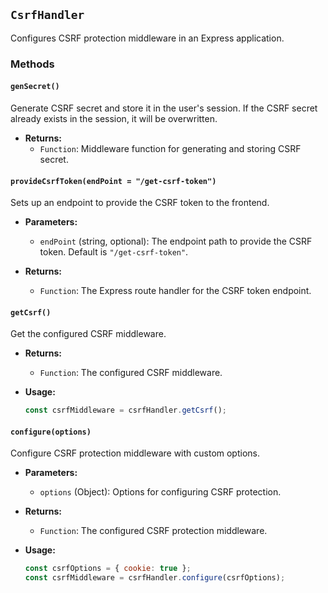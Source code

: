 ## `CsrfHandler`

Configures CSRF protection middleware in an Express application.

### Methods

#### `genSecret()`

Generate CSRF secret and store it in the user's session. If the CSRF secret already exists in the session, it will be overwritten.

- **Returns:**
  - `Function`: Middleware function for generating and storing CSRF secret.

#### `provideCsrfToken(endPoint = "/get-csrf-token")`

Sets up an endpoint to provide the CSRF token to the frontend.

- **Parameters:**
  - `endPoint` (string, optional): The endpoint path to provide the CSRF token. Default is `"/get-csrf-token"`.

- **Returns:**
  - `Function`: The Express route handler for the CSRF token endpoint.

#### `getCsrf()`

Get the configured CSRF middleware.

- **Returns:**
  - `Function`: The configured CSRF middleware.

- **Usage:**
  ```javascript
  const csrfMiddleware = csrfHandler.getCsrf();
  ```

#### `configure(options)`

Configure CSRF protection middleware with custom options.

- **Parameters:**
  - `options` (Object): Options for configuring CSRF protection.

- **Returns:**
  - `Function`: The configured CSRF protection middleware.

- **Usage:**
  ```javascript
  const csrfOptions = { cookie: true };
  const csrfMiddleware = csrfHandler.configure(csrfOptions);
  ```